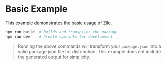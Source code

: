 # Basic Example

This example demonstrates the basic usage of Zile.

```sh
npm run build  # Builds and transpiles the package
npm run dev    # Create symlinks for development
```

> Running the above commands will transform your `package.json` into a valid package.json file for distribution.
> This example does not include the generated output for simplicity.